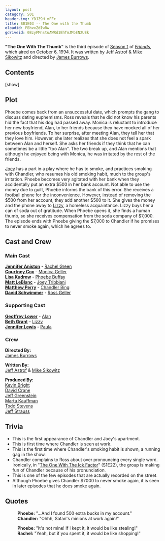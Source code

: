 ```yaml
---
layout: post 
category: S01 
header-img: YDJZ9H_mFFc
title: S01E03 -- The One with the Thumb 
oloadid: PBhvxZdIwRw 
gdriveid: 0BzyFMnstuAWRd1BhTmJMbEN2UEk 
--- 
```

<!--more--> 
<b>"The One With The Thumb"</b> is the third episode of <a href="/wiki/Season_1" title="Season 1">Season 1</a> of <i><a href="/wiki/Friends" title="Friends">Friends</a></i>, which aired on October 6, 1994. It was written by <a href="/wiki/Jeff_Astrof" title="Jeff Astrof">Jeff Astrof</a> &amp; <a href="/wiki/Mike_Sikowitz" title="Mike Sikowitz">Mike Sikowitz</a> and directed by <a href="/wiki/James_Burrows" title="James Burrows">James Burrows</a>.
<nav id="toc" class="toc" data-loaded="false"><div id="toctitle"><h2>Contents</h2><span class="toctoggle">[<a href="#" class="internal" id="togglelink" data-show="show" data-hide="hide">show</a>]</span></div><ol></ol></nav>
<h2><span class="mw-headline" id="Plot">Plot</span></h2>
<p>Phoebe comes back from an unsuccessful date, which prompts the gang to discuss dating euphemisms. Ross reveals that he did not know his parents hid the fact that his dog had passed away. Monica is reluctant to introduce her new boyfriend, Alan, to her friends because they have mocked all of her previous boyfriends. To her surprise, after meeting Alan, they tell her that they love him. However, she later realizes that she does not feel a spark between Alan and herself. She asks her friends if they think that he can sometimes be a little "too Alan". The two break up, and Alan mentions that although he enjoyed being with Monica, he was irritated by the rest of the friends.
</p><p><a href="/wiki/Joey_Tribbiani" title="Joey Tribbiani" class="mw-redirect">Joey</a> has a part in a play where he has to smoke, and practices smoking with Chandler, who resumes his old smoking habit, much to the group's irritation. Phoebe becomes very agitated with her bank when they accidentally put an extra $500 in her bank account. Not able to use the money due to guilt, Phoebe informs the bank of this error. She receives a football phone for the inconvenience. However, instead of removing the $500 from her account, they add another $500 to it. She gives the money and the phone away to <a href="/wiki/Lizzy" title="Lizzy">Lizzy</a>, a homeless acquaintance. Lizzy buys her a can of soda out of gratitude. When Phoebe opens it, she finds a human thumb, so she receives compensation from the soda company of $7,000. The episode ends with Phoebe giving the $7,000 to Chandler if he promises to never smoke again, which he agrees to.
</p>
<h2><span class="mw-headline" id="Cast_and_Crew">Cast and Crew</span></h2>
<h3><span class="mw-headline" id="Main_Cast">Main Cast</span></h3>
<p><b><a href="/wiki/Jennifer_Aniston" title="Jennifer Aniston">Jennifer Aniston</a></b> - <a href="/wiki/Rachel_Green" title="Rachel Green">Rachel Green</a><br />
<b><a href="/wiki/Courtney_Cox" title="Courtney Cox" class="mw-redirect">Courtney Cox</a></b> - <a href="/wiki/Monica_Geller" title="Monica Geller" class="mw-redirect">Monica Geller</a><br />
<b><a href="/wiki/Lisa_Kudrow" title="Lisa Kudrow">Lisa Kudrow</a></b> - <a href="/wiki/Phoebe_Buffay" title="Phoebe Buffay">Phoebe Buffay</a><br />
<b><a href="/wiki/Matt_LeBlanc" title="Matt LeBlanc">Matt LeBlanc</a></b> - <a href="/wiki/Joey_Tribbiani" title="Joey Tribbiani" class="mw-redirect">Joey Tribbiani</a><br />
<b><a href="/wiki/Matthew_Perry" title="Matthew Perry">Matthew Perry</a></b> - <a href="/wiki/Chandler_Bing" title="Chandler Bing">Chandler Bing</a><br />
<b><a href="/wiki/David_Schwimmer" title="David Schwimmer">David Schwimmer</a></b> - <a href="/wiki/Ross_Geller" title="Ross Geller">Ross Geller</a><br />
</p>
<h3><span class="mw-headline" id="Supporting_Cast">Supporting Cast</span></h3>
<p><b><a href="/wiki/Geoffrey_Lower?action=edit&amp;redlink=1" class="new" title="Geoffrey Lower (page does not exist)">Geoffrey Lower</a></b> - <a href="/wiki/Alan" title="Alan">Alan</a><br />
<b><a href="/wiki/Beth_Grant?action=edit&amp;redlink=1" class="new" title="Beth Grant (page does not exist)">Beth Grant</a></b> – <a href="/wiki/Lizzy" title="Lizzy">Lizzy</a><br />
<b><a href="/wiki/Jennifer_Lewis?action=edit&amp;redlink=1" class="new" title="Jennifer Lewis (page does not exist)">Jennifer Lewis</a></b> - <a href="/wiki/Paula" title="Paula">Paula</a><br />
</p>
<h3><span class="mw-headline" id="Crew">Crew</span></h3>
<p><b>Directed By:</b><br /> 
<a href="/wiki/James_Burrows" title="James Burrows">James Burrows</a><br />
</p><p><b>Written By:</b><br /> 
<a href="/wiki/Jeff_Astrof" title="Jeff Astrof">Jeff Astrof</a> &amp; <a href="/wiki/Mike_Sikowitz" title="Mike Sikowitz">Mike Sikowitz</a><br />
</p><p><b>Produced By:</b><br /> 
<a href="/wiki/Kevin_Bright" title="Kevin Bright" class="mw-redirect">Kevin Bright</a><br /> 
<a href="/wiki/David_Crane" title="David Crane">David Crane</a><br /> 
<a href="/wiki/Jeff_Greenstein" title="Jeff Greenstein">Jeff Greenstein</a><br /> 
<a href="/wiki/Marta_Kauffman" title="Marta Kauffman">Marta Kauffman</a><br /> 
<a href="/wiki/Todd_Stevens?action=edit&amp;redlink=1" class="new" title="Todd Stevens (page does not exist)">Todd Stevens</a><br /> 
<a href="/wiki/Jeff_Strauss" title="Jeff Strauss">Jeff Strauss</a><br />
</p>
<h2><span class="mw-headline" id="Trivia">Trivia</span></h2>
<ul><li>This is the first appearance of Chandler and Joey's apartment.
</li><li>This is first time where Chandler is seen at work. 
</li><li>This is the first time where Chandler's smoking habit is shown, a running gag in the show.
</li><li>Chandler complains to Ross about over pronouncing every single word. Ironically, in "<a href="/wiki/The_One_With_The_Ick_Factor" title="The One With The Ick Factor">The One With The Ick Factor</a>" (S1E22), the group is making fun of Chandler because of his pronunciation.
</li><li>This is one of the few episodes that are actually recorded on the street.
</li><li>Although Phoebe gives Chandler $7000 to never smoke again, it is seen in later episodes that he does smoke again.
</li></ul>
<h2><span class="mw-headline" id="Quotes">Quotes</span></h2>
<dl><dd><b>Phoebe:</b> "...And I found 500 extra bucks in my account."
</dd><dd><b>Chandler:</b> "Ohhh, Satan's minions at work again!"
</dd></dl>
<dl><dd><b>Phoebe:</b> "It's not mine! If I kept it, it would be like stealing!"
</dd><dd><b>Rachel:</b> "Yeah, but if you spent it, it would be like shopping!"
</dd></dl>
